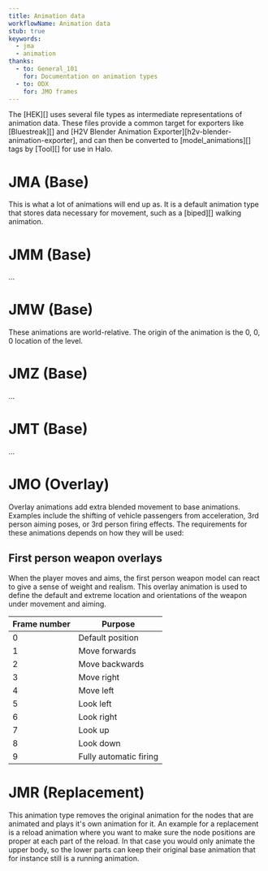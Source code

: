 ```yaml
---
title: Animation data
workflowName: Animation data
stub: true
keywords:
  - jma
  - animation
thanks:
  - to: General_101
    for: Documentation on animation types
  - to: ODX
    for: JMO frames
---
```

The [HEK][] uses several file types as intermediate representations of animation data. These files provide a common target for exporters like [Bluestreak][] and [H2V Blender Animation Exporter][h2v-blender-animation-exporter], and can then be converted to [model_animations][] tags by [Tool][] for use in Halo.

# JMA (Base)
This is what a lot of animations will end up as. It is a default animation type that stores data necessary for movement, such as a [biped][] walking animation.

# JMM (Base)
...

# JMW (Base)
These animations are world-relative. The origin of the animation is the 0, 0, 0 location of the level.

# JMZ (Base)
...

# JMT (Base)
...

# JMO (Overlay)
Overlay animations add extra blended movement to base animations. Examples include the shifting of vehicle passengers from acceleration, 3rd person aiming poses, or 3rd person firing effects. The requirements for these animations depends on how they will be used:

## First person weapon overlays
When the player moves and aims, the first person weapon model can react to give a sense of weight and realism. This overlay animation is used to define the default and extreme location and orientations of the weapon under movement and aiming.

| Frame number | Purpose  |
|--------------|----------|
| 0 | Default position
| 1 | Move forwards
| 2 | Move backwards
| 3 | Move right
| 4 | Move left
| 5 | Look left
| 6 | Look right
| 7 | Look up
| 8 | Look down
| 9 | Fully automatic firing

# JMR (Replacement)
This animation type removes the original animation for the nodes that are animated and plays it's own animation for it. An example for a replacement is a reload animation where you want to make sure the node positions are proper at each part of the reload. In that case you would only animate the upper body, so the lower parts can keep their original base animation that for instance still is a running animation.
